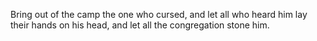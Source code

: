 Bring out of the camp the one who cursed, and let all who heard him lay their hands on his head, and let all the congregation stone him.
